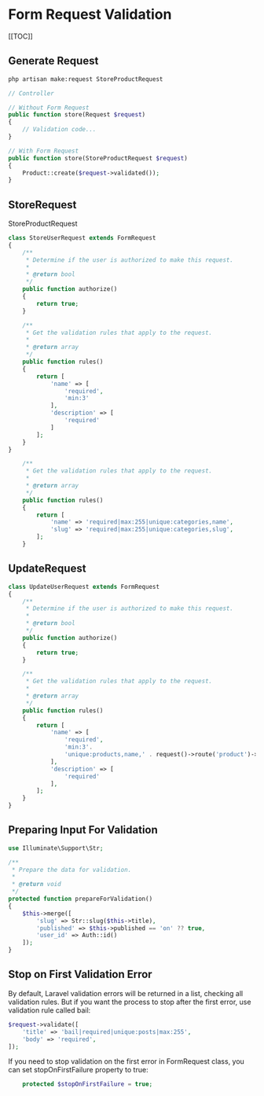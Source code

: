 # Form Request Validation

[[TOC]]

## Generate Request
```bash
php artisan make:request StoreProductRequest
```

```php
// Controller

// Without Form Request
public function store(Request $request)
{
	// Validation code...
}

// With Form Request
public function store(StoreProductRequest $request)
{
	Product::create($request->validated());	
}
```

## StoreRequest

StoreProductRequest
```php
class StoreUserRequest extends FormRequest
{
    /**
     * Determine if the user is authorized to make this request.
     *
     * @return bool
     */
    public function authorize()
    {
        return true;
    }

    /**
     * Get the validation rules that apply to the request.
     *
     * @return array
     */
    public function rules()
    {
        return [
            'name' => [                
                'required',
                'min:3'
            ],		
            'description' => [
                'required'
            ]
        ];
    }
}
```

```php
    /**
     * Get the validation rules that apply to the request.
     *
     * @return array
     */
    public function rules()
    {
        return [
            'name' => 'required|max:255|unique:categories,name',		
            'slug' => 'required|max:255|unique:categories,slug',		
        ];
    }
```

## UpdateRequest

```php
class UpdateUserRequest extends FormRequest
{
    /**
     * Determine if the user is authorized to make this request.
     *
     * @return bool
     */
    public function authorize()
    {
        return true;
    }

    /**
     * Get the validation rules that apply to the request.
     *
     * @return array
     */
    public function rules()
    {
        return [
            'name' => [                
                'required',
                'min:3'.
				'unique:products,name,' . request()->route('product')->id
            ],
            'description' => [
                'required'            
            ],
        ];
    }
}
```

## Preparing Input For Validation

```php
use Illuminate\Support\Str;

/**
 * Prepare the data for validation.
 *
 * @return void
 */
protected function prepareForValidation()
{
    $this->merge([
		'slug' => Str::slug($this->title),
		'published' => $this->published == 'on' ?? true,
		'user_id' => Auth::id()
    ]);
}
```

## Stop on First Validation Error

By default, Laravel validation errors will be returned in a list, checking all validation rules. But if you want the process to stop after the first error, use validation rule called bail:

```php
$request->validate([
    'title' => 'bail|required|unique:posts|max:255',
    'body' => 'required',
]);
```

If you need to stop validation on the first error in FormRequest class, you can set stopOnFirstFailure property to true:

```php
	protected $stopOnFirstFailure = true;
```
